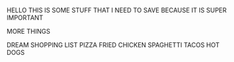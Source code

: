  HELLO THIS IS SOME STUFF THAT I NEED TO SAVE 
 BECAUSE IT IS SUPER IMPORTANT

 MORE THINGS

 DREAM SHOPPING LIST
 PIZZA
 FRIED CHICKEN
 SPAGHETTI
 TACOS
 HOT DOGS
